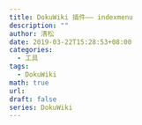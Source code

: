 ```yaml
---
title: DokuWiki 插件—— indexmenu
description: ""
author: 清松
date: 2019-03-22T15:28:53+08:00
categories:
  - 工具
tags:
  - DokuWiki
math: true
url: 
draft: false
series: DokuWiki
---
```


